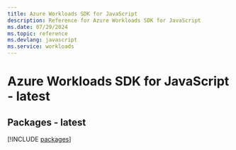 ```yaml
---
title: Azure Workloads SDK for JavaScript
description: Reference for Azure Workloads SDK for JavaScript
ms.date: 07/29/2024
ms.topic: reference
ms.devlang: javascript
ms.service: workloads
---
```

# Azure Workloads SDK for JavaScript - latest
## Packages - latest
[!INCLUDE [packages](workloads-index.md)]